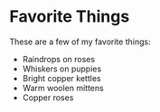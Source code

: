 # Favorite Things

These are a few of my favorite things:

- Raindrops on roses
- Whiskers on puppies
- Bright copper kettles
- Warm woolen mittens
- Copper roses
